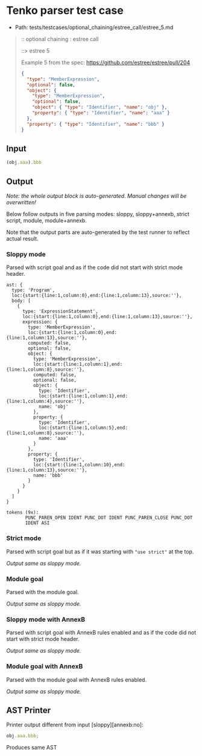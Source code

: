 # Tenko parser test case

- Path: tests/testcases/optional_chaining/estree_call/estree_5.md

> :: optional chaining : estree call
>
> ::> estree 5
>
> Example 5 from the spec: https://github.com/estree/estree/pull/204
>
> ```json
> {
>   "type": "MemberExpression",
>   "optional": false,
>   "object": {
>     "type": "MemberExpression",
>     "optional": false,
>     "object": { "type": "Identifier", "name": "obj" },
>     "property": { "type": "Identifier", "name": "aaa" }
>   },
>   "property": { "type": "Identifier", "name": "bbb" }
> }
> ```

## Input

`````js
(obj.aaa).bbb
`````

## Output

_Note: the whole output block is auto-generated. Manual changes will be overwritten!_

Below follow outputs in five parsing modes: sloppy, sloppy+annexb, strict script, module, module+annexb.

Note that the output parts are auto-generated by the test runner to reflect actual result.

### Sloppy mode

Parsed with script goal and as if the code did not start with strict mode header.

`````
ast: {
  type: 'Program',
  loc:{start:{line:1,column:0},end:{line:1,column:13},source:''},
  body: [
    {
      type: 'ExpressionStatement',
      loc:{start:{line:1,column:0},end:{line:1,column:13},source:''},
      expression: {
        type: 'MemberExpression',
        loc:{start:{line:1,column:0},end:{line:1,column:13},source:''},
        computed: false,
        optional: false,
        object: {
          type: 'MemberExpression',
          loc:{start:{line:1,column:1},end:{line:1,column:8},source:''},
          computed: false,
          optional: false,
          object: {
            type: 'Identifier',
            loc:{start:{line:1,column:1},end:{line:1,column:4},source:''},
            name: 'obj'
          },
          property: {
            type: 'Identifier',
            loc:{start:{line:1,column:5},end:{line:1,column:8},source:''},
            name: 'aaa'
          }
        },
        property: {
          type: 'Identifier',
          loc:{start:{line:1,column:10},end:{line:1,column:13},source:''},
          name: 'bbb'
        }
      }
    }
  ]
}

tokens (9x):
       PUNC_PAREN_OPEN IDENT PUNC_DOT IDENT PUNC_PAREN_CLOSE PUNC_DOT
       IDENT ASI
`````

### Strict mode

Parsed with script goal but as if it was starting with `"use strict"` at the top.

_Output same as sloppy mode._

### Module goal

Parsed with the module goal.

_Output same as sloppy mode._

### Sloppy mode with AnnexB

Parsed with script goal with AnnexB rules enabled and as if the code did not start with strict mode header.

_Output same as sloppy mode._

### Module goal with AnnexB

Parsed with the module goal with AnnexB rules enabled.

_Output same as sloppy mode._

## AST Printer

Printer output different from input [sloppy][annexb:no]:

````js
obj.aaa.bbb;
````

Produces same AST
